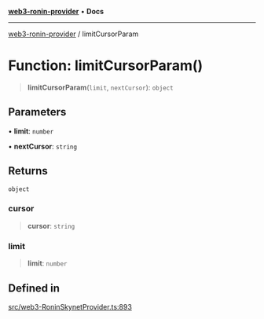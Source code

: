 [**web3-ronin-provider**](../README.md) • **Docs**

***

[web3-ronin-provider](../globals.md) / limitCursorParam

# Function: limitCursorParam()

> **limitCursorParam**(`limit`, `nextCursor`): `object`

## Parameters

• **limit**: `number`

• **nextCursor**: `string`

## Returns

`object`

### cursor

> **cursor**: `string`

### limit

> **limit**: `number`

## Defined in

[src/web3-RoninSkynetProvider.ts:893](https://github.com/chuacw/web3-ronin-provider/blob/023290ecb372f58c7f32d82694336112a4fc5a2a/src/web3-RoninSkynetProvider.ts#L893)
